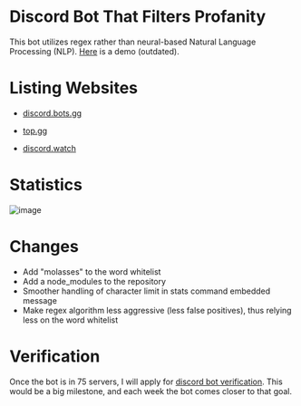 # Discord Bot That Filters Profanity 
This bot utilizes regex rather than neural-based Natural Language Processing (NLP). [Here](https://youtu.be/3u8xdN3v22I) is a demo (outdated). 

# Listing Websites
* [discord.bots.gg](https://discord.bots.gg/bots/986412902250594324)

* [top.gg](https://top.gg/bot/986412902250594324)

* [discord.watch](https://discord.watch/applications/986412902250594324)

# Statistics
![image](https://cdn.discordapp.com/attachments/953870034227302470/1114211361371730011/image.png)

# Changes
* Add "molasses" to the word whitelist
* Add a node_modules to the repository
* Smoother handling of character limit in stats command embedded message
* Make regex algorithm less aggressive (less false positives), thus relying less on the word whitelist

# Verification
Once the bot is in 75 servers, I will apply for [discord bot verification](https://support.discord.com/hc/en-us/articles/360040720412-Bot-Verification-and-Data-Whitelisting). This would be a big milestone, and each week the bot comes closer to that goal.
